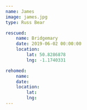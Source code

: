 ```yaml
---
name: James
image: james.jpg
type: Russ Bear

rescued:
    name: Bridgemary
    date: 2019-06-02 00:00:00
    location:
        lat: 50.8286878
        lng: -1.1740331

rehomed:
    name: 
    date: 
    location:
        lat: 
        lng: 
---
```

